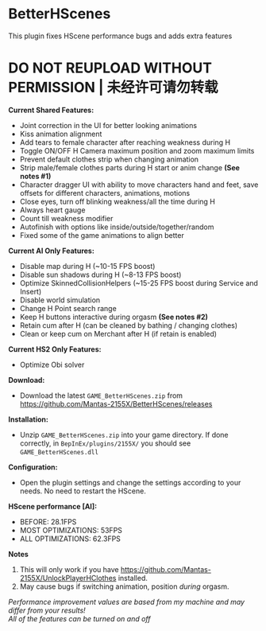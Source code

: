 # BetterHScenes
This plugin fixes HScene performance bugs and adds extra features  

# DO NOT REUPLOAD WITHOUT PERMISSION | 未经许可请勿转载

**Current Shared Features:**  
* Joint correction in the UI for better looking animations
* Kiss animation alignment
* Add tears to female character after reaching weakness during H  
* Toggle ON/OFF H Camera maximum position and zoom maximum limits  
* Prevent default clothes strip when changing animation  
* Strip male/female clothes parts during H start or anim change **(See notes #1)**  
* Character dragger UI with ability to move characters hand and feet, save offsets for different characters, animations, motions  
* Close eyes, turn off blinking weakness/all the time during H    
* Always heart gauge  
* Count till weakness modifier  
* Autofinish with options like inside/outside/together/random  
* Fixed some of the game animations to align better

**Current AI Only Features:**  
* Disable map during H (~10-15 FPS boost)  
* Disable sun shadows during H (~8-13 FPS boost)  
* Optimize SkinnedCollisionHelpers (~15-25 FPS boost during Service and Insert)  
* Disable world simulation 
* Change H Point search range  
* Keep H buttons interactive during orgasm **(See notes #2)**  
* Retain cum after H (can be cleaned by bathing / changing clothes)  
* Clean or keep cum on Merchant after H (if retain is enabled)  

**Current HS2 Only Features:**  
* Optimize Obi solver 

**Download:**  
* Download the latest `GAME_BetterHScenes.zip` from https://github.com/Mantas-2155X/BetterHScenes/releases  

**Installation:**  
* Unzip `GAME_BetterHScenes.zip` into your game directory. If done correctly, in `BepInEx/plugins/2155X/` you should see `GAME_BetterHScenes.dll`  

**Configuration:**  
* Open the plugin settings and change the settings according to your needs. No need to restart the HScene.  

**HScene performance [AI]:**  
* BEFORE: 28.1FPS  
* MOST OPTIMIZATIONS: 53FPS  
* ALL OPTIMIZATIONS: 62.3FPS  

**Notes**  
1. This will only work if you have https://github.com/Mantas-2155X/UnlockPlayerHClothes installed.  
2. May cause bugs if switching animation, position *during* orgasm.  

*Performance improvement values are based from my machine and may differ from your results!*  
*All of the features can be turned on and off*  
